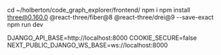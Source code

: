 cd ~/holberton/code_graph_explorer/frontend/
npm i
npm install three@0.160.0 @react-three/fiber@8 @react-three/drei@9 --save-exact
npm run dev







DJANGO_API_BASE=http://localhost:8000
COOKIE_SECURE=false
NEXT_PUBLIC_DJANGO_WS_BASE=ws://localhost:8000



